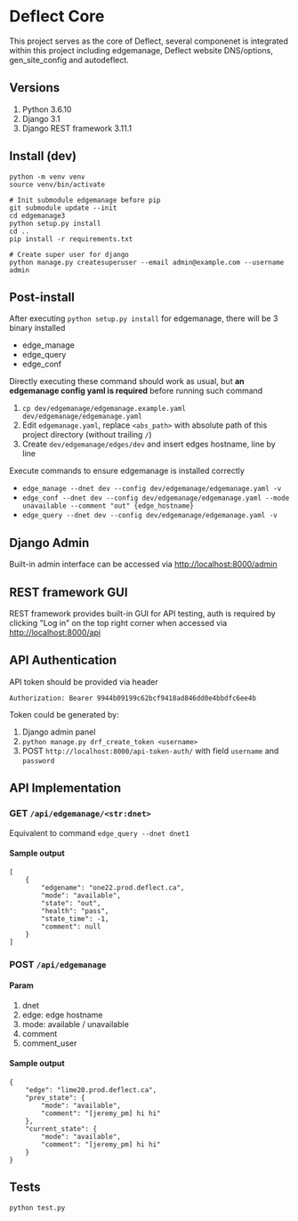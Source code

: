 # Deflect Core

This project serves as the core of Deflect, several componenet is integrated within this project including edgemanage, Deflect website DNS/options, gen_site_config and autodeflect.

## Versions

1. Python 3.6.10
2. Django 3.1
3. Django REST framework 3.11.1

## Install (dev)

```
python -m venv venv
source venv/bin/activate

# Init submodule edgemanage before pip
git submodule update --init
cd edgemanage3
python setup.py install
cd ..
pip install -r requirements.txt

# Create super user for django
python manage.py createsuperuser --email admin@example.com --username admin
```

## Post-install

After executing `python setup.py install` for edgemanage, there will be 3 binary installed

- edge_manage
- edge_query
- edge_conf

Directly executing these command should work as usual, but **an edgemanage config yaml is required** before running such command

1. `cp dev/edgemanage/edgemanage.example.yaml dev/edgemanage/edgemanage.yaml`
2. Edit `edgemanage.yaml`, replace `<abs_path>` with absolute path of this project directory (without trailing `/`)
3. Create `dev/edgemanage/edges/dev` and insert edges hostname, line by line

Execute commands to ensure edgemanage is installed correctly

- `edge_manage --dnet dev --config dev/edgemanage/edgemanage.yaml -v`
- `edge_conf --dnet dev --config dev/edgemanage/edgemanage.yaml --mode unavailable --comment "out" {edge_hostname}`
- `edge_query --dnet dev --config dev/edgemanage/edgemanage.yaml -v`

## Django Admin

Built-in admin interface can be accessed via [http://localhost:8000/admin](http://localhost:8000/admin)

## REST framework GUI

REST framework provides built-in GUI for API testing, auth is required by clicking "Log in" on the top right corner when accessed via [http://localhost:8000/api](http://localhost:8000/api)

## API Authentication

API token should be provided via header

    Authorization: Bearer 9944b09199c62bcf9418ad846dd0e4bbdfc6ee4b

Token could be generated by:

1. Django admin panel
2. `python manage.py drf_create_token <username>`
3. POST `http://localhost:8000/api-token-auth/` with field `username` and `password`

## API Implementation

### GET `/api/edgemanage/<str:dnet>`

Equivalent to command `edge_query --dnet dnet1`

#### Sample output

```
[
    {
        "edgename": "one22.prod.deflect.ca",
        "mode": "available",
        "state": "out",
        "health": "pass",
        "state_time": -1,
        "comment": null
    }
]
```

### POST `/api/edgemanage`

#### Param

1. dnet
2. edge: edge hostname
3. mode: available / unavailable
4. comment
5. comment_user

#### Sample output

```
{
    "edge": "lime20.prod.deflect.ca",
    "prev_state": {
        "mode": "available",
        "comment": "[jeremy_pm] hi hi"
    },
    "current_state": {
        "mode": "available",
        "comment": "[jeremy_pm] hi hi"
    }
}
```

## Tests

    python test.py
